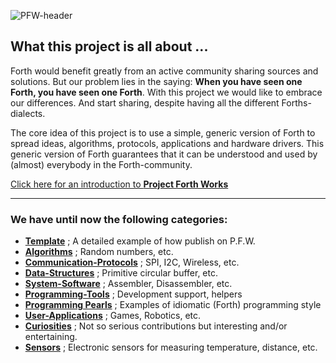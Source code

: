 ![PFW-header](https://user-images.githubusercontent.com/11397265/140953670-5528129a-9498-41b6-ba44-694ef08b69c5.jpg)

## What this project is all about ...

Forth would benefit greatly from an active community sharing sources and solutions. But our problem lies in the saying: **When you have seen one Forth, you have seen one Forth**. 
With this project we would like to embrace our differences. And start sharing, despite having all the different Forths-dialects.   

The core idea of this project is to use a simple, generic version of Forth to spread ideas, algorithms, protocols, applications and hardware drivers. This generic version of Forth guarantees that it can be understood and used by (almost) everybody in the Forth-community. 

[Click here for an introduction to **Project Forth Works**](https://Project-Forth-Works.github.io/)
  *** 
### We have until now the following categories:

- [****Template****](https://github.com/project-forth-works/project-forth-works.github.io/tree/main/Template) ; A detailed example of how publish on P.F.W.  
- [****Algorithms****](Algorithms) ; Random numbers, etc.  
- [****Communication-Protocols****](Communication-Protocols) ; SPI, I2C, Wireless, etc.  
- [****Data-Structures****](Data-Structures) ; Primitive circular buffer, etc.  
- [****System-Software****](System-Software) ; Assembler, Disassembler, etc.  
- [****Programming-Tools****](Programming-Tools) ; Development support, helpers  
- [****Programming Pearls****](Programming-Pearls) ; Examples of idiomatic (Forth) programming style  
- [****User-Applications****](User-Applications) ; Games, Robotics, etc.  
- [****Curiosities****](Curiosities) ; Not so serious contributions but interesting and/or entertaining.  
- [****Sensors****](Sensors) ; Electronic sensors for measuring temperature, distance, etc.  
